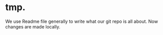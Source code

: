 # tmp.

We use Readme file generally to write what our git repo is all about.
Now changes are made locally.
